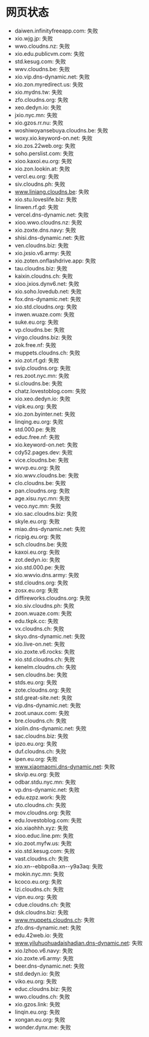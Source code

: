 # 网页状态
- daiwen.infinityfreeapp.com: 失败
- xio.wjg.jp: 失败
- wwo.cloudns.nz: 失败
- xio.edu.publicvm.com: 失败
- std.kesug.com: 失败
- wwv.cloudns.be: 失败
- xio.vip.dns-dynamic.net: 失败
- xio.zon.myredirect.us: 失败
- xio.mydns.tw: 失败
- zfo.cloudns.org: 失败
- xeo.dedyn.io: 失败
- jxio.nyc.mn: 失败
- xio.gzos.rr.nu: 失败
- woshiwoyansebuya.cloudns.be: 失败
- woxy.xio.keyword-on.net: 失败
- xio.zos.22web.org: 失败
- soho.perslist.com: 失败
- xioo.kaxoi.eu.org: 失败
- xio.zon.lookin.at: 失败
- vercl.eu.org: 失败
- siv.cloudns.ph: 失败
- www.liniang.cloudns.be: 失败
- xio.stu.loveslife.biz: 失败
- linwen.rf.gd: 失败
- vercel.dns-dynamic.net: 失败
- xioo.wwo.cloudns.nz: 失败
- xio.zoxte.dns.navy: 失败
- shisi.dns-dynamic.net: 失败
- ven.cloudns.biz: 失败
- xio.jxsio.v6.army: 失败
- xio.zoten.onflashdrive.app: 失败
- tau.cloudns.biz: 失败
- kaixin.cloudns.ch: 失败
- xioo.jxios.dynv6.net: 失败
- xio.soho.lovedub.net: 失败
- fox.dns-dynamic.net: 失败
- xio.std.cloudns.org: 失败
- inwen.wuaze.com: 失败
- suke.eu.org: 失败
- vp.cloudns.be: 失败
- virgo.cloudns.biz: 失败
- zok.free.nf: 失败
- muppets.cloudns.ch: 失败
- xio.zot.rf.gd: 失败
- svip.cloudns.org: 失败
- res.zoot.nyc.mn: 失败
- si.cloudns.be: 失败
- chatz.lovestoblog.com: 失败
- xio.xeo.dedyn.io: 失败
- vipk.eu.org: 失败
- xio.zon.byinter.net: 失败
- linqing.eu.org: 失败
- std.000.pe: 失败
- educ.free.nf: 失败
- xio.keyword-on.net: 失败
- cdy52.pages.dev: 失败
- vice.cloudns.be: 失败
- wvvp.eu.org: 失败
- xio.wwv.cloudns.be: 失败
- clo.cloudns.be: 失败
- pan.cloudns.org: 失败
- age.xisu.nyc.mn: 失败
- veco.nyc.mn: 失败
- xio.sac.cloudns.biz: 失败
- skyle.eu.org: 失败
- miao.dns-dynamic.net: 失败
- ricpig.eu.org: 失败
- sch.cloudns.be: 失败
- kaxoi.eu.org: 失败
- zot.dedyn.io: 失败
- xio.std.000.pe: 失败
- xio.wwvio.dns.army: 失败
- std.cloudns.org: 失败
- zosx.eu.org: 失败
- diffireworks.cloudns.org: 失败
- xio.siv.cloudns.ph: 失败
- zoon.wuaze.com: 失败
- edu.tkpk.cc: 失败
- vx.cloudns.ch: 失败
- skyo.dns-dynamic.net: 失败
- xio.live-on.net: 失败
- xio.zoxte.v6.rocks: 失败
- xio.std.cloudns.ch: 失败
- kenelm.cloudns.ch: 失败
- sen.cloudns.be: 失败
- stds.eu.org: 失败
- zote.cloudns.org: 失败
- std.great-site.net: 失败
- vip.dns-dynamic.net: 失败
- zoot.unaux.com: 失败
- bre.cloudns.ch: 失败
- xiolin.dns-dynamic.net: 失败
- sac.cloudns.biz: 失败
- ipzo.eu.org: 失败
- duf.cloudns.ch: 失败
- ipen.eu.org: 失败
- www.xiaomaomi.dns-dynamic.net: 失败
- skvip.eu.org: 失败
- odbar.stdu.nyc.mn: 失败
- vp.dns-dynamic.net: 失败
- edu.ezpz.work: 失败
- uto.cloudns.ch: 失败
- mov.cloudns.org: 失败
- edu.lovestoblog.com: 失败
- xio.xiaohhh.xyz: 失败
- xioo.educ.line.pm: 失败
- xio.zoot.myfw.us: 失败
- xio.std.kesug.com: 失败
- vast.cloudns.ch: 失败
- xio.xn--ebbpo8a.xn--y9a3aq: 失败
- mokin.nyc.mn: 失败
- kcoco.eu.org: 失败
- lzi.cloudns.ch: 失败
- vipn.eu.org: 失败
- cdue.cloudns.ch: 失败
- dsk.cloudns.biz: 失败
- www.muppets.cloudns.ch: 失败
- zfo.dns-dynamic.net: 失败
- edu.42web.io: 失败
- www.yiluhuohuadaishadian.dns-dynamic.net: 失败
- xio.lzhoo.v6.navy: 失败
- xio.zoxte.v6.army: 失败
- beer.dns-dynamic.net: 失败
- std.dedyn.io: 失败
- viko.eu.org: 失败
- educ.cloudns.biz: 失败
- wwo.cloudns.ch: 失败
- xio.gzos.link: 失败
- linqin.eu.org: 失败
- xongan.eu.org: 失败
- wonder.dynx.me: 失败
